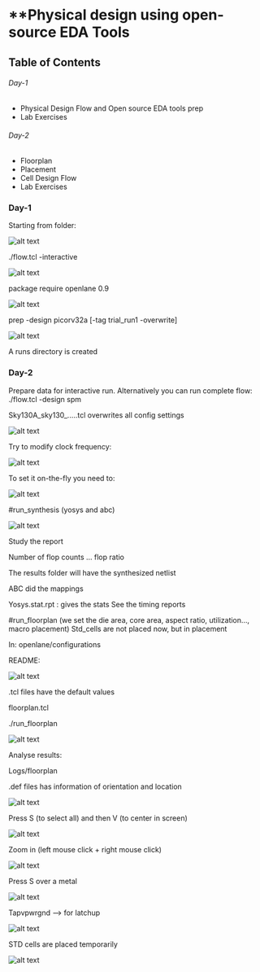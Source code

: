 # **Physical design using open-source EDA Tools

## Table of Contents
###### Day-1   
- Physical Design Flow and Open source EDA tools prep
- Lab Exercises 
###### Day-2 
- Floorplan
- Placement
- Cell Design Flow
- Lab Exercises



### Day-1
Starting from folder:

![alt text](https://github.com/atstef/Physical-Design/blob/main/images/1.PNG?raw=true)

./flow.tcl -interactive

![alt text](https://github.com/atstef/Physical-Design/blob/main/images/2.PNG?raw=true)


package require openlane 0.9

![alt text](https://github.com/atstef/Physical-Design/blob/main/images/3.PNG?raw=true)

prep -design picorv32a [-tag trial_run1 -overwrite]

![alt text](https://github.com/atstef/Physical-Design/blob/main/images/4.PNG?raw=true)

A runs directory is created


### Day-2

Prepare data for interactive run. Alternatively you can run complete flow:        ./flow.tcl  -design spm

Sky130A_sky130_.....tcl overwrites all config settings

![alt text](https://github.com/atstef/Physical-Design/blob/main/images/21.PNG?raw=true)


Try to modify clock frequency:

![alt text](https://github.com/atstef/Physical-Design/blob/main/images/22.PNG?raw=true)

To set it on-the-fly you need to:

![alt text](https://github.com/atstef/Physical-Design/blob/main/images/23.PNG?raw=true)

#run_synthesis
(yosys and abc)

![alt text](https://github.com/atstef/Physical-Design/blob/main/images/24.PNG?raw=true)

Study the report

Number of flop counts … flop ratio

The results folder will have the synthesized netlist

ABC did the mappings

Yosys.stat.rpt :  gives the stats
See the timing reports

#run_floorplan
(we set the die area, core area, aspect ratio, utilization…, macro placement)
Std_cells are not placed now, but in placement


In:       openlane/configurations

README:

![alt text](https://github.com/atstef/Physical-Design/blob/main/images/25.PNG?raw=true)

.tcl files have the default values

floorplan.tcl


./run_floorplan

![alt text](https://github.com/atstef/Physical-Design/blob/main/images/26.PNG?raw=true)


Analyse results:

Logs/floorplan

.def files has information of orientation and location

![alt text](https://github.com/atstef/Physical-Design/blob/main/images/27.PNG?raw=true)

Press S    (to select all)   and then V (to center in screen)

![alt text](https://github.com/atstef/Physical-Design/blob/main/images/28.PNG?raw=true)

Zoom in  (left mouse click + right mouse click)

![alt text](https://github.com/atstef/Physical-Design/blob/main/images/29.PNG?raw=true)

Press S over a metal 

![alt text](https://github.com/atstef/Physical-Design/blob/main/images/210.PNG?raw=true)

Tapvpwrgnd --> for latchup

![alt text](https://github.com/atstef/Physical-Design/blob/main/images/211.PNG?raw=true)


STD cells are placed temporarily

![alt text](https://github.com/atstef/Physical-Design/blob/main/images/212.PNG?raw=true)

